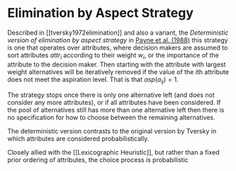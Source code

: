 # Elimination by Aspect Strategy

Described in [[tversky1972elimination]] and also a variant, the *Deterministic version of elimination by aspect strategy* in [Payne et al. (1988)](#payne88) this strategy is one that operates over attributes, where decision makers are assumed to sort attributes $\mathit{attr}_i$ according to their weight $w_i$, or the importance of the attribute to the decision maker. Then starting with the attribute with largest weight alternatives will be iteratively removed if the value of the $i\mathrm{th}$ attribute does not meet the aspiration level. That is that $\mathit{asp}(a_{ij}) = 1$.

The strategy stops once there is only one alternative left (and does not consider any more attributes), or if all attributes have been considered. If the pool of alternatives still has more than one alternative left then there is no specification for how to choose between the remaining alternatives.

The deterministic version contrasts to the original version by Tversky in which attributes are considered probabilistically.

Closely allied with the [[Lexicographic Heuristic]], but rather than a fixed prior ordering of attributes, the choice process is probabilistic